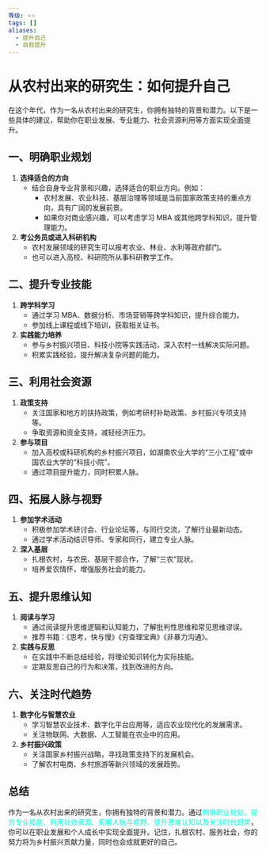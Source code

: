 ```yaml
---
等级: ⭐⭐
tags: []
aliases:
  - 提升自己
  - 自我提升
---
```

# 从农村出来的研究生：如何提升自己

在这个年代，作为一名从农村出来的研究生，你拥有独特的背景和潜力。以下是一些具体的建议，帮助你在职业发展、专业能力、社会资源利用等方面实现全面提升。

## 一、明确职业规划
1. **选择适合的方向**
   - 结合自身专业背景和兴趣，选择适合的职业方向。例如：
     - 农村发展、农业科技、基层治理等领域是当前国家政策支持的重点方向，具有广阔的发展前景。
     - 如果你对商业感兴趣，可以考虑学习 MBA 或其他跨学科知识，提升管理能力。
1. **考公务员或进入科研机构**
   - 农村发展领域的研究生可以报考农业、林业、水利等政府部门。
   - 也可以进入高校、科研院所从事科研教学工作。

## 二、提升专业技能
1. **跨学科学习**
   - 通过学习 MBA、数据分析、市场营销等跨学科知识，提升综合能力。
   - 参加线上课程或线下培训，获取相关证书。
2. **实践能力培养**
   - 参与乡村振兴项目、科技小院等实践活动，深入农村一线解决实际问题。
   - 积累实践经验，提升解决复杂问题的能力。

## 三、利用社会资源
1. **政策支持**
   - 关注国家和地方的扶持政策，例如考研村补助政策、乡村振兴专项支持等。
   - 争取资源和资金支持，减轻经济压力。
2. **参与项目**
   - 加入高校或科研机构的乡村振兴项目，如湖南农业大学的“三小工程”或中国农业大学的“科技小院”。
   - 通过项目提升能力，同时积累人脉。

## 四、拓展人脉与视野
1. **参加学术活动**
   - 积极参加学术研讨会、行业论坛等，与同行交流，了解行业最新动态。
   - 通过学术活动结识导师、专家和同行，建立专业人脉。
2. **深入基层**
   - 扎根农村，与农民、基层干部合作，了解“三农”现状。
   - 培养爱农情怀，增强服务社会的能力。

## 五、提升思维认知
1. **阅读与学习**
   - 通过阅读提升思维逻辑和认知能力，了解批判性思维和常见思维谬误。
   - 推荐书籍：《思考，快与慢》《穷查理宝典》《非暴力沟通》。
2. **实践与反思**
   - 在实践中不断总结经验，将理论知识转化为实际技能。
   - 定期反思自己的行为和决策，找到改进的方向。

## 六、关注时代趋势
1. **数字化与智慧农业**
   - 学习智慧农业技术、数字化平台应用等，适应农业现代化的发展需求。
   - 关注物联网、大数据、人工智能在农业中的应用。
2. **乡村振兴政策**
   - 关注国家乡村振兴战略，寻找政策支持下的发展机会。
   - 了解农村电商、乡村旅游等新兴领域的发展趋势。

## 总结
作为一名从农村出来的研究生，你拥有独特的背景和潜力。通过<font color="#00ffdc">明确职业规划、提升专业技能、利用社会资源、拓展人脉与视野、提升思维认知以及关注时代趋势</font>，你可以在职业发展和个人成长中实现全面提升。记住，扎根农村、服务社会，你的努力将为乡村振兴贡献力量，同时也会成就更好的自己。